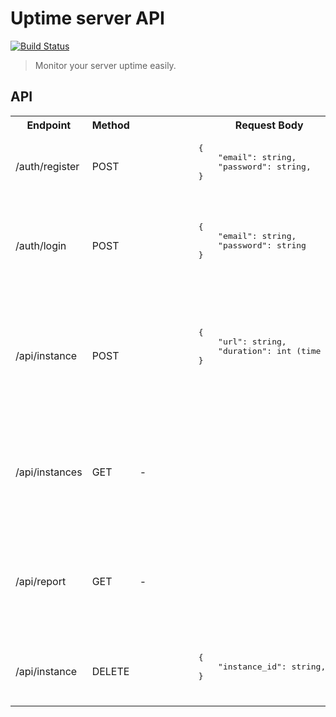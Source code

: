# Uptime server API
[![Build Status](https://travis-ci.com/Marvin9/uptime-server-microservice.svg?token=VLAzbJP7VasfzqzWUHz9&branch=master)](https://travis-ci.com/Marvin9/uptime-server-microservice)

> Monitor your server uptime easily.

## API

<table>
    <tr>
        <th>Endpoint</th>
        <th>Method</th>
        <th>Request Body</th>
        <th>Response</th>
        <th>Additional</th>
    </tr>
    <tr>
        <td>/auth/register</td>
        <td>POST</td>
        <td>
            <pre>
            {
                "email": string,
                "password": string,
            }
            </pre>
        </td>
        <td>
            <pre>
            {
                "email": bool,
                "password": string,
            }
            </pre>
        </td>
    </tr>
    <tr>
        <td>/auth/login</td>
        <td>POST</td>
        <td>
            <pre>
            {
                "email": string,
                "password": string
            }   
            </pre>
        </td>
        <td>
        <pre>
        {
            "error": bool,
            "message": string
        }
        </pre>
        </td>
        <td>
            Set jsonwebtoken in http cookie with expiration time of 30 minutes.
        </td>
    </tr>
    <tr>
        <td>/api/instance</td>
        <td>POST</td>
        <td>
            <pre>
            {
                "url": string,
                "duration": int (time in nanoseconds)
            }
            </pree>
        </td>
        <td>
            <pre>
            {
                "error": bool,
                "data": string
            }
            </pre>
        </td>
        <td>Set monitor for url which will check in duration period and update database accordingly. Reflects in /api/report</td>
    </tr>
    <tr>
        <td>/api/instances</td>
        <td>GET</td>
        <td>
            -
        </td>
        <td>
            <pre>
            {
                "error": bool,
                "data": {
                    "url": string,
                    "duration": int,
                    "unique_id": string,
                } || "message": "Unauthorized"
            }
            </pre>
        </td>
        <td>-</td>
    </tr>
    <tr>
        <td>/api/report</td>
        <td>GET</td>
        <td>
            -
        </td>
        <td>
            <pre>
            {
                "error": bool,
                "data": {
                    "url": string,
                    "status": int,
                    "reported_at": time,
                    "instance_id": string,
                } || "message": "Unauthorized"
            }
            </pre>
        </td>
        <td>-</td>
    </tr>
    <tr>
        <td>/api/instance</td>
        <td>DELETE</td>
        <td>
            <pre>
            {
                "instance_id": string,
            }
            </pre>
        </td>
        <td>
            <pre>
            {
                "error": bool,
                "message": string
            }
            </pre>
        </td>
        <td>-</td>
    </tr>
</table>